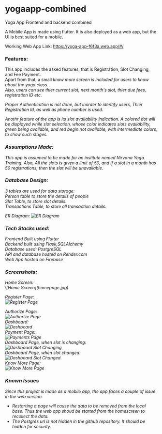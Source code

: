 # yogaapp-combined

Yoga App Frontend and backend combined

A Mobile App is made using flutter. It is also deployed as a web app, but the UI is best suited for a mobile.

Working Web App Link: https://yoga-app-f6f3a.web.app/#/

<h3>Features:</h3>
This app includes the asked features, that is Registration, Slot Changing, and Fee Payment.<br>
Apart from that, a small <i>know more<i> screen is included for users to know about the yoga class.<br>
Also, users can see thier current slot, next month's slot, thier due fees, registration ID etc.

Proper Authentication is not done, but inorder to identify users, Thier Registration Id, as well as phone number is used.

Anothr feature of the app is its slot availability indication. A colored dot will be displayed while slot selection, whose color indicates slots availability, green being available, and red begin not available, with intermediate colors, to show such stages.

<h3>Assumptions Made:</h3>
This app is assumed to be made for an institute named Nirvana Yoga Training.
Also, All the slots is given a limit of 50, and if a slot in a month has 50 registrations, then the slot will be unavailable.

<h3>Database Design:</h3>
3 tables are used for data storage:<br>
Person table to store the details of people<br>
Slot Table, to store slot details.<br>
Transactions Table, to store all transaction details.

ER Diagram:
![ER Diagram](ER-Diagram.png)

<h3>Tech Stacks used:</h3>
Frontend Built using Flutter<br>
Backend built using Flask,SQLAlchemy<br>
Database used: PostgreSQL<br>
API and database hosted on Render.com<br>
Web App hosted on Firebase

<h3>Screenshots:</h3>
Home Screen:<br>
![Home Screen](homepage.jpg)<br>

Register Page:<br>
![Register Page](register.jpg)<br>

Authorize Page:<br>
![Authorize Page](authorize.jpg)<br>
Dashboard:<br>
![Dashboard](dashboard.jpg)<br>
Payment Page:<br>
![Payments Page](payment.jpg)<br>
Dashboard Page, when slot is changing:<br>
![Dashboard Slot Changing](dashboard-selectslot.jpg)<br>
Dashboard Page, when slot changed:<br>
![Dashboard Slot Changed](dashboard-slotchange.jpg)<br>
Know More Page:<br>
![Know More Page](knowmore.jpg)<br>

<h3>Known Issues</h3>
Since this project is made as a mobile app, the app faces a couple of issue in the web version
  <ul>
    <li>Restarting a page will cause the data to be removed from the local base. Thus the web app shoud be started from the homescreen to recollect the data.</li>
    <li>The Postgres url is not hidden in the github repository. It should be hidden for security.</li>
  </ul>



